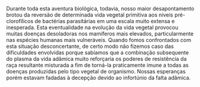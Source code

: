 ﻿Durante toda esta aventura biológica, todavia, nosso maior desapontamento brotou da reversão de determinada vida vegetal primitiva aos níveis pré-clorofílicos de bactérias parasítárias em uma escala muito extensa e inesperada. Esta eventualidade na evolução da vida vegetal provocou muitas doenças desoladoras nos mamíferos mais elevados, particularmente nas espécies humanas mais vulneráveis. Quando fomos confrontados com esta situação desconcertante, de certo modo não fizemos caso das dificuldades envolvidas porque sabíamos que a combinação subsequente do plasma da vida adâmica muito reforçaria os poderes de resistência da raça resultante misturada a fim de torná-la praticamente imune a todas as doenças produzidas pelo tipo vegetal de organismo. Nossas esperanças porém estavam fadadas à decepção devido ao infortúnio da falta adâmica.